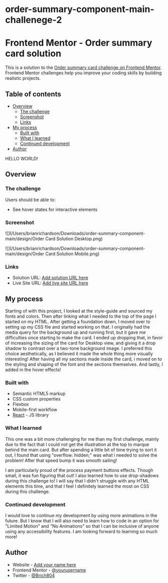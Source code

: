 # order-summary-component-main-challenege-2
# Frontend Mentor - Order summary card solution

This is a solution to the [Order summary card challenge on Frontend Mentor](https://www.frontendmentor.io/challenges/order-summary-component-QlPmajDUj). Frontend Mentor challenges help you improve your coding skills by building realistic projects.

## Table of contents

- [Overview](#overview)
  - [The challenge](#the-challenge)
  - [Screenshot](#screenshot)
  - [Links](#links)
- [My process](#my-process)
  - [Built with](#built-with)
  - [What I learned](#what-i-learned)
  - [Continued development](#continued-development)
- [Author](#author)

HELLO WORLD!

## Overview

### The challenge

Users should be able to:

- See hover states for interactive elements

### Screenshot

![](/Users/brianrichardson/Downloads/order-summary-component-main/design/Order Card Solution Desktop.png)


![](/Users/brianrichardson/Downloads/order-summary-component-main/design/Order Card Solution Mobile.png)

### Links

- Solution URL: [Add solution URL here](https://your-solution-url.com)
- Live Site URL: [Add live site URL here](https://your-live-site-url.com)

## My process

Starting of with this project, I looked at the style-guide and sourced my fonts and colors. Then after linking what I needed to the top of the page I started on my HTML. After getting a foundation down, I moved over to setting up my CSS file and started working on that. I originally had the media query for the background up and running first, but it gave me difficulties once starting to make the card. I ended up dropping that, in favor of increasing the sizing of the card for Desktop view, and giving it a drop shadow to contrast over a two-tone background image. I preferred this choice aesthetically, as I believed it made the whole thing more visually interesting! After having all my sections made inside the card, i moved on to the styling and shaping of the font and the sections themselves. And lastly, I added in the hover effects!  

### Built with

- Semantic HTML5 markup
- CSS custom properties
- Flexbox
- Mobile-first workflow
- [React](https://reactjs.org/) - JS library


### What I learned

This one was a bit more challenging for me than my first challenge, mainly due to the fact that I could not get the illustration at the top to marque behind the main card. But after spending a little bit of time trying to sort it out, I found that using "overflow: hidden;" was what i needed to solve the problem! After that speed bump it was smooth sailing!

I am particularly proud of the process payment buttons effects. Though small, it was fun figuring that out! I also learned how to use drop-shadows during this challenge to! I will say that I didn't struggle with any HTML elements this time, and that I feel I definitely learned the most on CSS during this challenge.  

### Continued development

I would love to continue my development by using more animations in the future. But I know that I will also need to learn how to code in an option for "Limited Motion" and "No Animations" so that I can be inclusive of anyone using any accessibility features. I am looking forward to learning so much more!


## Author

- Website - [Add your name here](https://www.your-site.com)
- Frontend Mentor - [@yourusername](https://www.frontendmentor.io/profile/yourusername)
- Twitter - [@Brich804](https://www.twitter.com/Brich804)
